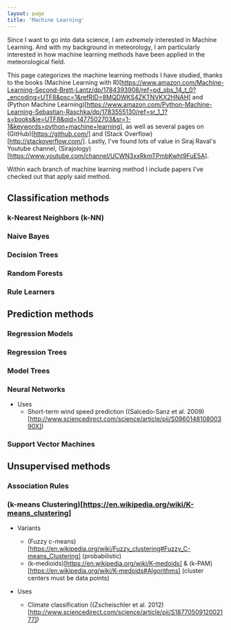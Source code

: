 ```yaml
---
layout: page
title: 'Machine Learning'
---
```


Since I want to go into data science, I am *extremely* interested in Machine Learning. And with my background in meteorology, I am particularly interested in how machine learning methods have been applied in the meteorological field.

This page categorizes the machine learning methods I have studied, thanks to the books (Machine Learning with R)[https://www.amazon.com/Machine-Learning-Second-Brett-Lantz/dp/1784393908/ref=pd_sbs_14_t_0?_encoding=UTF8&psc=1&refRID=8MQDWKS4ZKTNVKX2HNAH] and (Python Machine Learning)[https://www.amazon.com/Python-Machine-Learning-Sebastian-Raschka/dp/1783555130/ref=sr_1_1?s=books&ie=UTF8&qid=1477502703&sr=1-1&keywords=python+machine+learning], as well as several pages on (GitHub)[https://github.com/] and (Stack Overflow)[http://stackoverflow.com/]. Lastly, I've found lots of value in Siraj Raval's Youtube channel, (Sirajology)[https://www.youtube.com/channel/UCWN3xxRkmTPmbKwht9FuE5A].

Within each branch of machine learning method I include papers I've checked out that apply said method.

## Classification methods

### k-Nearest Neighbors (k-NN)

### Naive Bayes

### Decision Trees

### Random Forests

### Rule Learners

## Prediction methods

### Regression Models

### Regression Trees

### Model Trees

### Neural Networks

* Uses
  + Short-term wind speed prediction ((Salcedo-Sanz et al. 2009)[http://www.sciencedirect.com/science/article/pii/S096014810800390X])

### Support Vector Machines

## Unsupervised methods

### Association Rules

### (k-means Clustering)[https://en.wikipedia.org/wiki/K-means_clustering]

* Variants
  + (Fuzzy c-means)[https://en.wikipedia.org/wiki/Fuzzy_clustering#Fuzzy_C-means_Clustering] (probabilistic)
  + (k-medioids)[https://en.wikipedia.org/wiki/K-medoids] & (k-PAM)[https://en.wikipedia.org/wiki/K-medoids#Algorithms] (cluster centers must be data points)

* Uses
  + Climate classification ((Zscheischler et al. 2012)[http://www.sciencedirect.com/science/article/pii/S1877050912002177])
